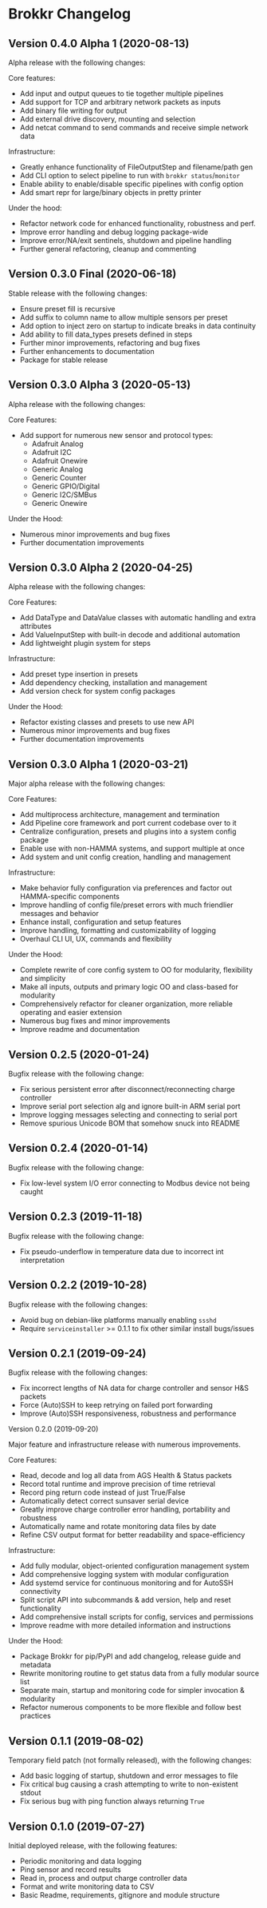 # Brokkr Changelog


## Version 0.4.0 Alpha 1 (2020-08-13)

Alpha release with the following changes:

Core features:
* Add input and output queues to tie together multiple pipelines
* Add support for TCP and arbitrary network packets as inputs
* Add binary file writing for output
* Add external drive discovery, mounting and selection
* Add netcat command to send commands and receive simple network data

Infrastructure:
* Greatly enhance functionality of FileOutputStep and filename/path gen
* Add CLI option to select pipeline to run with `brokkr status`/`monitor`
* Enable ability to enable/disable specific pipelines with config option
* Add smart repr for large/binary objects in pretty printer

Under the hood:
* Refactor network code for enhanced functionality, robustness and perf.
* Improve error handling and debug logging package-wide
* Improve error/NA/exit sentinels, shutdown and pipeline handling
* Further general refactoring, cleanup and commenting



## Version 0.3.0 Final (2020-06-18)

Stable release with the following changes:

* Ensure preset fill is recursive
* Add suffix to column name to allow multiple sensors per preset
* Add option to inject zero on startup to indicate breaks in data continuity
* Add ability to fill data_types presets defined in steps
* Further minor improvements, refactoring and bug fixes
* Further enhancements to documentation
* Package for stable release



## Version 0.3.0 Alpha 3 (2020-05-13)

Alpha release with the following changes:

Core Features:
* Add support for numerous new sensor and protocol types:
    * Adafruit Analog
    * Adafruit I2C
    * Adafruit Onewire
    * Generic Analog
    * Generic Counter
    * Generic GPIO/Digital
    * Generic I2C/SMBus
    * Generic Onewire

Under the Hood:
* Numerous minor improvements and bug fixes
* Further documentation improvements



## Version 0.3.0 Alpha 2 (2020-04-25)

Alpha release with the following changes:

Core Features:
* Add DataType and DataValue classes with automatic handling and extra attributes
* Add ValueInputStep with built-in decode and additional automation
* Add lightweight plugin system for steps

Infrastructure:
* Add preset type insertion in presets
* Add dependency checking, installation and management
* Add version check for system config packages

Under the Hood:
* Refactor existing classes and presets to use new API
* Numerous minor improvements and bug fixes
* Further documentation improvements



## Version 0.3.0 Alpha 1 (2020-03-21)

Major alpha release with the following changes:

Core Features:
* Add multiprocess architecture, management and termination
* Add Pipeline core framework and port current codebase over to it
* Centralize configuration, presets and plugins into a system config package
* Enable use with non-HAMMA systems, and support multiple at once
* Add system and unit config creation, handling and management

Infrastructure:
* Make behavior fully configuration via preferences and factor out HAMMA-specific components
* Improve handling of config file/preset errors with much friendlier messages and behavior
* Enhance install, configuration and setup features
* Improve handling, formatting and customizability of logging
* Overhaul CLI UI, UX, commands and flexibility

Under the Hood:
* Complete rewrite of core config system to OO for modularity, flexibility and simplicity
* Make all inputs, outputs and primary logic OO and class-based for modularity
* Comprehensively refactor for cleaner organization, more reliable operating and easier extension
* Numerous bug fixes and minor improvements
* Improve readme and documentation



## Version 0.2.5 (2020-01-24)

Bugfix release with the following change:

* Fix serious persistent error after disconnect/reconnecting charge controller
* Improve serial port selection alg and ignore built-in ARM serial port
* Improve logging messages selecting and connecting to serial port
* Remove spurious Unicode BOM that somehow snuck into README



## Version 0.2.4 (2020-01-14)

Bugfix release with the following change:

* Fix low-level system I/O error connecting to Modbus device not being caught



## Version 0.2.3 (2019-11-18)

Bugfix release with the following change:

* Fix pseudo-underflow in temperature data due to incorrect int interpretation



## Version 0.2.2 (2019-10-28)

Bugfix release with the following changes:

* Avoid bug on debian-like platforms manually enabling ``ssshd``
* Require `serviceinstaller` >= 0.1.1 to fix other similar install bugs/issues



## Version 0.2.1 (2019-09-24)

Bugfix release with the following changes:

* Fix incorrect lengths of NA data for charge controller and sensor H&S packets
* Force (Auto)SSH to keep retrying on failed port forwarding
* Improve (Auto)SSH responsiveness, robustness and performance



Version 0.2.0 (2019-09-20)

Major feature and infrastructure release with numerous improvements.

Core Features:

* Read, decode and log all data from AGS Health & Status packets
* Record total runtime and improve precision of time retrieval
* Record ping return code instead of just True/False
* Automatically detect correct sunsaver serial device
* Greatly improve charge controller error handling, portability and robustness
* Automatically name and rotate monitoring data files by date
* Refine CSV output format for better readability and space-efficiency

Infrastructure:

* Add fully modular, object-oriented configuration management system
* Add comprehensive logging system with modular configuration
* Add systemd service for continuous monitoring and for AutoSSH connectivity
* Split script API into subcommands & add version, help and reset functionality
* Add comprehensive install scripts for config, services and permissions
* Improve readme with more detailed information and instructions

Under the Hood:

* Package Brokkr for pip/PyPI and add changelog, release guide and metadata
* Rewrite monitoring routine to get status data from a fully modular source list
* Separate main, startup and monitoring code for simpler invocation & modularity
* Refactor numerous components to be more flexible and follow best practices



## Version 0.1.1 (2019-08-02)

Temporary field patch (not formally released), with the following changes:

* Add basic logging of startup, shutdown and error messages to file
* Fix critical bug causing a crash attempting to write to non-existent stdout
* Fix serious bug with ping function always returning ``True``



## Version 0.1.0 (2019-07-27)

Initial deployed release, with the following features:

* Periodic monitoring and data logging
* Ping sensor and record results
* Read in, process and output charge controller data
* Format and write monitoring data to CSV
* Basic Readme, requirements, gitignore and module structure
